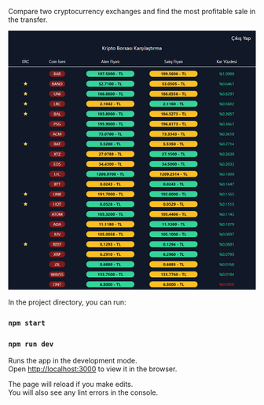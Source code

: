 Compare two cryptocurrency exchanges and find the most profitable sale in the transfer.

<img src = "public/coinholly.png"/>

In the project directory, you can run:

### `npm start`
### `npm run dev`

Runs the app in the development mode.\
Open [http://localhost:3000](http://localhost:3000) to view it in the browser.

The page will reload if you make edits.\
You will also see any lint errors in the console.

